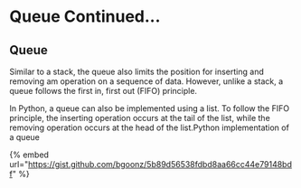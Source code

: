 # Queue Continued...

## Queue <a id="5f3d"></a>

Similar to a stack, the queue also limits the position for inserting and removing am operation on a sequence of data. However, unlike a stack, a queue follows the first in, first out \(FIFO\) principle.

In Python, a queue can also be implemented using a list. To follow the FIFO principle, the inserting operation occurs at the tail of the list, while the removing operation occurs at the head of the list.Python implementation of a queue  


{% embed url="https://gist.github.com/bgoonz/5b89d56538fdbd8aa66cc44e79148bdf" %}




